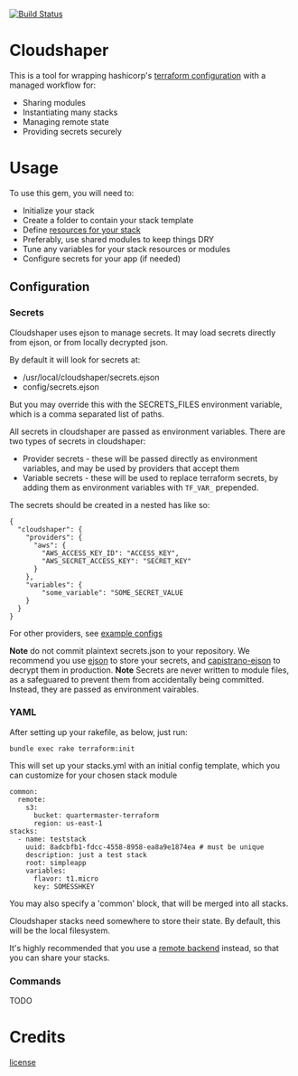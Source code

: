 [![Build Status](https://travis-ci.org/dalehamel/cloudshaper.svg)](https://travis-ci.org/dalehamel/cloudshaper)

# Cloudshaper

This is a tool for wrapping hashicorp's [terraform configuration](https://terraform.io/docs/configuration/index.html) with a managed workflow for:

* Sharing modules
* Instantiating many stacks
* Managing remote state
* Providing secrets securely

# Usage

To use this gem, you will need to:

* Initialize your stack
* Create a folder to contain your stack template
* Define [resources for your stack](https://terraform.io/docs/providers/index.html)
 * Preferably, use shared modules to keep things DRY
* Tune any variables for your stack resources or modules
* Configure secrets for your app (if needed)

## Configuration

### Secrets

Cloudshaper uses ejson to manage secrets. It may load secrets directly from ejson, or from locally decrypted json.

By default it will look for secrets at:

* /usr/local/cloudshaper/secrets.ejson
* config/secrets.ejson

But you may override this with the SECRETS\_FILES environment variable, which is a comma separated list of paths.

All secrets in cloudshaper are passed as environment variables. There are two types of secrets in cloudshaper:

* Provider secrets - these will be passed directly as environment variables, and may be used by providers that accept them
* Variable secrets - these will be used to replace terraform secrets, by adding them as environment variables with ```TF_VAR_``` prepended.

The secrets should be created in a nested has like so:

```
{
  "cloudshaper": {
    "providers": {
      "aws": {
        "AWS_ACCESS_KEY_ID": "ACCESS_KEY",
        "AWS_SECRET_ACCESS_KEY": "SECRET_KEY"
      }
    },
    "variables": {
        "some_variable": "SOME_SECRET_VALUE
    }
  }
}
```

For other providers, see [example configs](examples/secretconfig)

**Note** do not commit plaintext secrets.json to your repository. We recommend you use [ejson](https://github.com/Shopify/ejson) to store your secrets, and [capistrano-ejson](https://github.com/Shopify/capistrano-ejson) to decrypt them in production.
**Note** Secrets are never written to module files, as a safeguared to prevent them from accidentally being committed. Instead, they are passed as environment vairables.

### YAML

After setting up your rakefile, as below, just run:

```
bundle exec rake terraform:init
```

This will set up your stacks.yml with an initial config template, which you can customize for your chosen stack module

```
common:
  remote:
    s3:
      bucket: quartermaster-terraform
      region: us-east-1
stacks:
  - name: teststack
    uuid: 8adcbfb1-fdcc-4558-8958-ea8a9e1874ea # must be unique
    description: just a test stack
    root: simpleapp
    variables:
      flavor: t1.micro
      key: SOMESSHKEY
```

You may also specify a 'common' block, that will be merged into all stacks.

Cloudshaper stacks need somewhere to store their state. By default, this will be the local filesystem.

It's highly recommended that you use a [remote backend](https://www.terraform.io/docs/commands/remote-config.html) instead, so that you can share your stacks.

### Commands

TODO

# Credits

[license](LICENSE)
